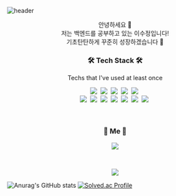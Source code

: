 ![header](https://capsule-render.vercel.app/api?type=waving&color=FF8D8D&fontColor=FFFFFF&height=300&section=header&text=SuJeong%20Lee&fontSize=90&animation=fadeIn&fontAlignY=38&desc=Welcome%20to%20my%20Github!&descAlignY=53&descAlign=74)

<p align="center">
안녕하세요 👋<br>
저는 백엔드를 공부하고 있는 이수정입니다!<br>
기초탄탄하게 꾸준히 성장하겠습니다 💪
</p>

<h3 align="center">🛠 Tech Stack 🛠</h3>

<p align="center"> Techs that I've used at least once </p>

<p align="center">
  <img src="https://img.shields.io/badge/Java-007396?style=flat-square&logo=openjdk&logoColor=white"/></a>&nbsp 
  <img src="https://img.shields.io/badge/Spring%20Boot-6DB33F?style=flat-square&logo=Spring%20Boot&logoColor=white"/></a>&nbsp 
  <img src="https://img.shields.io/badge/Spring%20Security-6DB33F?style=flat-square&logo=Spring%20Security&logoColor=white"/></a>&nbsp 
  <img src="https://img.shields.io/badge/Spring%20Data%20JPA-6DB33F?style=flat-square&logo=Spring&logoColor=white"/></a>&nbsp
  <img src="https://img.shields.io/badge/Spring%20Batch-6DB33F?style=flat-square&logo=Spring&logoColor=white"/></a>&nbsp 
  <br>
  <img src="https://img.shields.io/badge/QueryDSL-4479A1?style=flat-square&logo=QueryDSL&logoColor=white"/></a>&nbsp
  <img src="https://img.shields.io/badge/MySQL-4479A1?style=flat-square&logo=MySQL&logoColor=white"/></a>&nbsp 
  <img src="https://img.shields.io/badge/Redis-DC382D?style=flat-square&logo=Redis&logoColor=white"/></a>&nbsp 
  <img src="https://img.shields.io/badge/Maven-C71A36?style=flat-square&logo=Maven&logoColor=white"/></a>&nbsp 
  <img src="https://img.shields.io/badge/Jenkins-D24939?style=flat-square&logo=Jenkins&logoColor=white"/></a>&nbsp 
  <img src="https://img.shields.io/badge/Junit5-25A162?style=flat-square&logo=Junit5&logoColor=white"/></a>&nbsp 
  <img src="https://img.shields.io/badge/Git-F05032?style=flat-square&logo=Git&logoColor=white"/></a>&nbsp 
</p>
  
<br>


<h3 align="center"> 🧸 Me 🧸 </h3>
<p align="center">
  <!--<a href="https://sugar-myrtle-9d5.notion.site/Backend-Developer-ea19aab81a14402da0c2c57bfff58709?pvs=4"><img src="https://img.shields.io/badge/Resume-E4405F?style=flat-square&logo=Notion&logoColor=white&link=https://sugar-myrtle-9d5.notion.site/Backend-Developer-ea19aab81a14402da0c2c57bfff58709?pvs=4"/></a>&nbsp-->
  <a href="mailto:tidh1640@naver.com"><img src="https://img.shields.io/badge/mail-30B980?style=flat-square&logo=minutemailer&logoColor=white&link=tidh1640@naver.com"/></a>
</p>
<br>

<p align="center">
  <a href="https://hits.seeyoufarm.com"><img src="https://hits.seeyoufarm.com/api/count/incr/badge.svg?url=https%3A%2F%2Fgithub.com%2FSuJeong68&count_bg=%23ED6DA3&title_bg=%2386757E&icon=github.svg&icon_color=%23E1DEDE&title=hits&edge_flat=false"/></a>
</p>

![Anurag's GitHub stats](https://github-readme-stats.vercel.app/api?username=SuJeong68&show_icons=true&theme=dracula)
[![Solved.ac Profile](http://mazassumnida.wtf/api/v2/generate_badge?boj=tidh1640)](https://solved.ac/tidh1640/)
